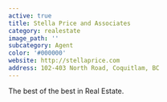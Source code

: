 ```yaml
---
active: true
title: Stella Price and Associates
category: realestate
image_path: ''
subcategory: Agent
color: '#000000'
website: http://stellaprice.com
address: 102-403 North Road, Coquitlam, BC
---
```


The best of the best in Real Estate.
